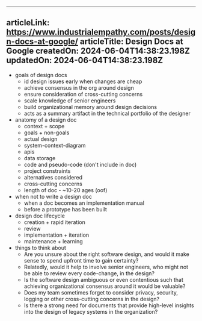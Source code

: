 -----------------------
articleLink: https://www.industrialempathy.com/posts/design-docs-at-google/
articleTitle: Design Docs at Google
createdOn: 2024-06-04T14:38:23.198Z
updatedOn: 2024-06-04T14:38:23.198Z
-----------------------

- goals of design docs
  - id design issues early when changes are cheap
  - achieve consensus in the org around design
  - ensure consideration of cross-cutting concerns
  - scale knowledge of senior engineers
  - build organizational memory around design decisions
  - acts as a summary artifact in the technical portfolio of the designer
- anatomy of a design doc
  - context + scope
  - goals + non-goals
  - actual design
  - system-context-diagram
  - apis
  - data storage
  - code and pseudo-code (don't include in doc)
  - project constraints
  - alternatives considered
  - cross-cutting concerns
  - length of doc - ~10-20 ages (oof)
- when not to write a design doc
  - when a doc becomes an implementation manual
  - before a prototype has been built
- design doc lifecycle
  - creation + rapid iteration
  - review
  - implementation + iteration
  - maintenance + learning
- things to think about
  - Are you unsure about the right software design, and would it make sense to spend upfront time to gain certainty?
  - Relatedly, would it help to involve senior engineers, who might not be able to review every code-change, in the design?
  - Is the software design ambiguous or even contentious such that achieving organizational consensus around it would be valuable?
  - Does my team sometimes forget to consider privacy, security, logging or other cross-cutting concerns in the design?
  - Is there a strong need for documents that provide high-level insights into the design of legacy systems in the organization?